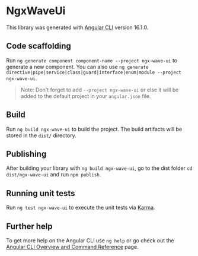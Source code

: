 # NgxWaveUi

This library was generated with [Angular CLI](https://github.com/angular/angular-cli) version 16.1.0.

## Code scaffolding

Run `ng generate component component-name --project ngx-wave-ui` to generate a new component. You can also use `ng generate directive|pipe|service|class|guard|interface|enum|module --project ngx-wave-ui`.
> Note: Don't forget to add `--project ngx-wave-ui` or else it will be added to the default project in your `angular.json` file. 

## Build

Run `ng build ngx-wave-ui` to build the project. The build artifacts will be stored in the `dist/` directory.

## Publishing

After building your library with `ng build ngx-wave-ui`, go to the dist folder `cd dist/ngx-wave-ui` and run `npm publish`.

## Running unit tests

Run `ng test ngx-wave-ui` to execute the unit tests via [Karma](https://karma-runner.github.io).

## Further help

To get more help on the Angular CLI use `ng help` or go check out the [Angular CLI Overview and Command Reference](https://angular.io/cli) page.
